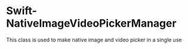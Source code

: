 # Swift-NativeImageVideoPickerManager
This class is used to make native image and video picker in a single use
